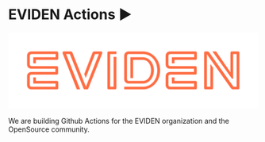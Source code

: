 # EVIDEN Actions ▶️

![The Eviden Logo](assets/Eviden_Logo_Orange.png?raw=true)

We are building Github Actions for the EVIDEN organization and the OpenSource community.

